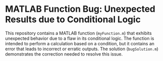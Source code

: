 # MATLAB Function Bug: Unexpected Results due to Conditional Logic

This repository contains a MATLAB function (`myFunction.m`) that exhibits unexpected behavior due to a flaw in its conditional logic.  The function is intended to perform a calculation based on a condition, but it contains an error that leads to incorrect or erratic outputs.  The solution (`bugSolution.m`) demonstrates the correction needed to resolve this issue.